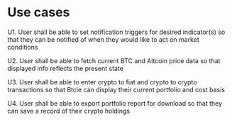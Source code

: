 # Use cases

U1. User shall be able to set notification triggers for desired indicator(s) so that they can be notified of when they would like to act on market conditions

U2. User shall be able to fetch current BTC and Altcoin price data so that displayed info reflects the present state 

U3. User shall be able to enter crypto to fiat and crypto to crypto transactions so that Btcie can display their current portfolio and cost basis

U4. User shall be able to export portfolio report for download so that they can save a record of their crypto holdings